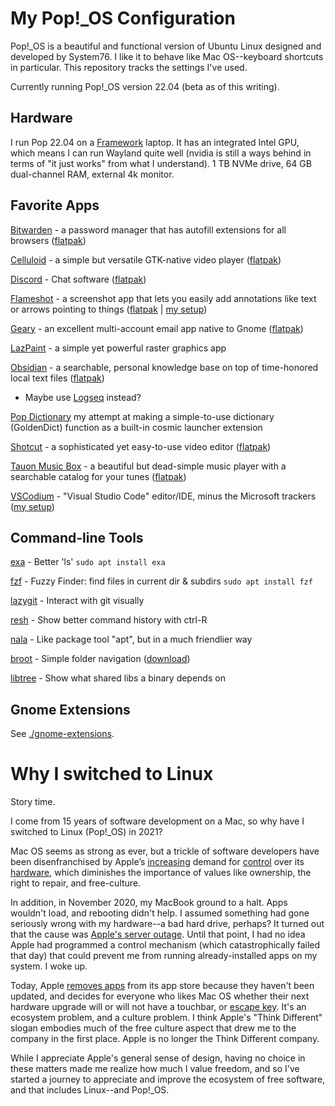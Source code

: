 # My Pop!_OS Configuration

Pop!_OS is a beautiful and functional version of Ubuntu Linux designed and developed by System76. I like it to behave like Mac OS--keyboard shortcuts in particular. This repository tracks the settings I've used.

Currently running Pop!_OS version 22.04 (beta as of this writing).

## Hardware

I run Pop 22.04 on a [Framework](https://frame.work) laptop. It has an integrated Intel GPU, which means I can run Wayland quite well (nvidia is still a ways behind in terms of "it just works" from what I understand). 1 TB NVMe drive, 64 GB dual-channel RAM, external 4k monitor.

## Favorite Apps

[Bitwarden](https://bitwarden.com) - a password manager that has autofill extensions for all browsers ([flatpak](https://flathub.org/apps/details/com.bitwarden.desktop))

[Celluloid](https://celluloid-player.github.io/) - a simple but versatile GTK-native video player ([flatpak](https://flathub.org/apps/details/io.github.celluloid_player.Celluloid))

[Discord](https://discord.com/) - Chat software ([flatpak](https://flathub.org/apps/details/com.discordapp.Discord))

[Flameshot](https://flameshot.org/) - a screenshot app that lets you easily add annotations like text or arrows pointing to things ([flatpak](https://flathub.org/apps/details/org.flameshot.Flameshot) | [my setup](apps/flameshot.md))

[Geary](https://wiki.gnome.org/Apps/Geary) - an excellent multi-account email app native to Gnome ([flatpak](https://flathub.org/apps/org.gnome.Geary))

[LazPaint](https://lazpaint.github.io) - a simple yet powerful raster graphics app

[Obsidian](https://obsidian.md/) - a searchable, personal knowledge base on top of time-honored local text files ([flatpak](https://flathub.org/apps/details/md.obsidian.Obsidian))
  - Maybe use [Logseq](https://logseq.com/) instead?

[Pop Dictionary](https://github.com/canadaduane/pop-dictionary) my attempt at making a simple-to-use dictionary (GoldenDict) function as a built-in cosmic launcher extension

[Shotcut](https://www.shotcut.org/) - a sophisticated yet easy-to-use video editor ([flatpak](https://flathub.org/apps/details/org.shotcut.Shotcut))

[Tauon Music Box](https://tauonmusicbox.rocks/) - a beautiful but dead-simple music player with a searchable catalog for your tunes ([flatpak](https://flathub.org/apps/details/com.github.taiko2k.tauonmb))

[VSCodium](https://vscodium.com/) - "Visual Studio Code" editor/IDE, minus the Microsoft trackers ([my setup](apps/vscodium.md))


## Command-line Tools

[exa](https://the.exa.website/) - Better 'ls'
`sudo apt install exa`

[fzf](https://github.com/junegunn/fzf) - Fuzzy Finder: find files in current dir & subdirs
`sudo apt install fzf`

[lazygit](https://github.com/jesseduffield/lazygit/) - Interact with git visually

[resh](https://github.com/curusarn/resh) - Show better command history with ctrl-R

[nala](https://gitlab.com/volian/nala#installation) - Like package tool "apt", but in a much friendlier way

[broot](https://dystroy.org/broot/install/) - Simple folder navigation ([download](https://dystroy.org/broot/download/x86_64-linux/broot))

[libtree](https://github.com/haampie/libtree) - Show what shared libs a binary depends on

## Gnome Extensions

See [./gnome-extensions](./gnome-extensions/).

# Why I switched to Linux

Story time.

I come from 15 years of software development on a Mac, so why have I switched to Linux (Pop!_OS) in 2021?

Mac OS seems as strong as ever, but a trickle of software developers have been disenfranchised by Apple’s [increasing](https://www.npr.org/2021/08/06/1025402725/apple-iphone-for-child-sexual-abuse-privacy) demand for [control](https://9to5mac.com/2020/11/15/apple-explains-addresses-mac-privacy-concerns/) over its [hardware](https://www.iclarified.com/78310/apple-blocks-camera-repair-on-new-iphone-12-video), which diminishes the importance of values like ownership, the right to repair, and free-culture.

In addition, in November 2020, my MacBook ground to a halt. Apps wouldn't load, and rebooting didn't help. I assumed something had gone seriously wrong with my hardware--a bad hard drive, perhaps? It turned out that the cause was [Apple's server outage](https://news.ycombinator.com/item?id=25074959). Until that point, I had no idea Apple had programmed a control mechanism (which catastrophically failed that day) that could prevent me from running already-installed apps on my system. I woke up.

Today, Apple [removes apps](https://www.thefpsreview.com/2022/04/24/apple-to-remove-apps-and-games-that-havent-been-updated-in-two-years/) from its app store because they haven't been updated, and decides for everyone who likes Mac OS whether their next hardware upgrade will or will not have a touchbar, or [escape key](https://www.theverge.com/circuitbreaker/2016/10/25/13409258/apple-new-macbook-pro-no-escape-key). It's an ecosystem problem, and a culture problem. I think Apple's "Think Different" slogan embodies much of the free culture aspect that drew me to the company in the first place. Apple is no longer the Think Different company.

While I appreciate Apple's general sense of design, having no choice in these matters made me realize how much I value freedom, and so I've started a journey to appreciate and improve the ecosystem of free software, and that includes Linux--and Pop!_OS.
